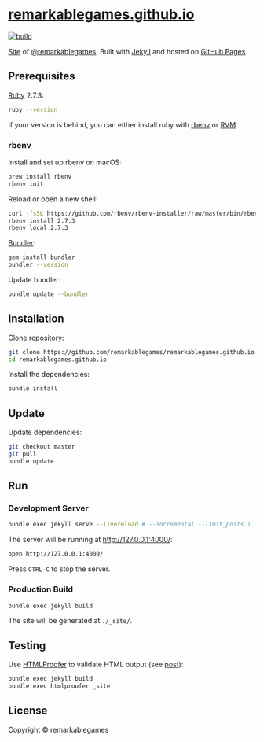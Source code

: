 # [remarkablegames.github.io](https://b.remarkabl.org/games)

[![build](https://github.com/remarkablegames/remarkablegames.github.io/actions/workflows/build.yml/badge.svg)](https://github.com/remarkablegames/remarkablegames.github.io/actions/workflows/build.yml)

[Site](https://b.remarkabl.org/games) of [@remarkablegames](https://github.com/remarkablegames). Built with [Jekyll](https://jekyllrb.com) and hosted on [GitHub Pages](https://pages.github.com).

## Prerequisites

[Ruby](https://www.ruby-lang.org/en/downloads/) 2.7.3:

```sh
ruby --version
```

If your version is behind, you can either install ruby with [rbenv](https://github.com/rbenv/rbenv) or [RVM](https://rvm.io/).

### rbenv

Install and set up rbenv on macOS:

```sh
brew install rbenv
rbenv init
```

Reload or open a new shell:

```sh
curl -fsSL https://github.com/rbenv/rbenv-installer/raw/master/bin/rbenv-doctor | bash
rbenv install 2.7.3
rbenv local 2.7.3
```

[Bundler](https://bundler.io/):

```sh
gem install bundler
bundler --version
```

Update bundler:

```sh
bundle update --bundler
```

## Installation

Clone repository:

```sh
git clone https://github.com/remarkablegames/remarkablegames.github.io.git
cd remarkablegames.github.io
```

Install the dependencies:

```sh
bundle install
```

## Update

Update dependencies:

```sh
git checkout master
git pull
bundle update
```

## Run

### Development Server

```sh
bundle exec jekyll serve --livereload # --incremental --limit_posts 1
```

The server will be running at http://127.0.0.1:4000/:

```sh
open http://127.0.0.1:4000/
```

Press `CTRL-C` to stop the server.

### Production Build

```sh
bundle exec jekyll build
```

The site will be generated at `./_site/`.

## Testing

Use [HTMLProofer](https://github.com/gjtorikian/html-proofer) to validate HTML output (see [post](https://remarkablemark.org/blog/2017/01/31/travis-github-pages/)):

```sh
bundle exec jekyll build
bundle exec htmlproofer _site
```

## License

Copyright © remarkablegames
